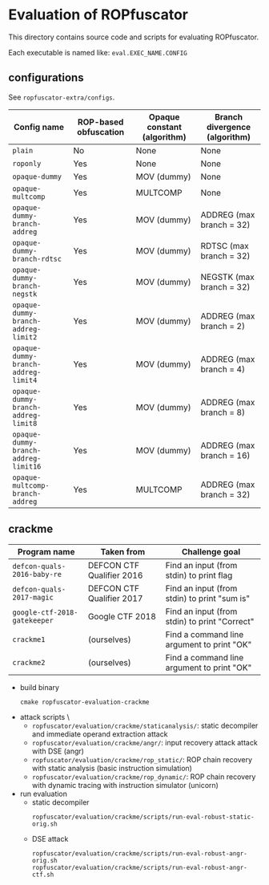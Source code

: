 
# Evaluation of ROPfuscator

This directory contains source code and scripts for evaluating ROPfuscator.

Each executable is named like: `eval.EXEC_NAME.CONFIG`

## configurations

See `ropfuscator-extra/configs`.

|Config name                         |ROP-based obfuscation|Opaque constant (algorithm)|Branch divergence (algorithm)|
|------------------------------------|---------------------|---------------------------|-----------------------------|
|`plain`                             |No                   |None                       |None                         |
|`roponly`                           |Yes                  |None                       |None                         |
|`opaque-dummy`                      |Yes                  |MOV (dummy)                |None                         |
|`opaque-multcomp`                   |Yes                  |MULTCOMP                   |None                         |
|`opaque-dummy-branch-addreg`        |Yes                  |MOV (dummy)                |ADDREG (max branch = 32)     |
|`opaque-dummy-branch-rdtsc`         |Yes                  |MOV (dummy)                |RDTSC  (max branch = 32)     |
|`opaque-dummy-branch-negstk`        |Yes                  |MOV (dummy)                |NEGSTK (max branch = 32)     |
|`opaque-dummy-branch-addreg-limit2` |Yes                  |MOV (dummy)                |ADDREG (max branch =  2)     |
|`opaque-dummy-branch-addreg-limit4` |Yes                  |MOV (dummy)                |ADDREG (max branch =  4)     |
|`opaque-dummy-branch-addreg-limit8` |Yes                  |MOV (dummy)                |ADDREG (max branch =  8)     |
|`opaque-dummy-branch-addreg-limit16`|Yes                  |MOV (dummy)                |ADDREG (max branch = 16)     |
|`opaque-multcomp-branch-addreg`     |Yes                  |MULTCOMP                   |ADDREG (max branch = 32)     |


## crackme

|Program name                 |Taken from                |Challenge goal                                |
|-----------------------------|--------------------------|----------------------------------------------|
|`defcon-quals-2016-baby-re`  |DEFCON CTF Qualifier 2016 |Find an input (from stdin) to print flag      |
|`defcon-quals-2017-magic`    |DEFCON CTF Qualifier 2017 |Find an input (from stdin) to print "sum is"  |
|`google-ctf-2018-gatekeeper` |Google CTF 2018           |Find an input (from stdin) to print "Correct" |
|`crackme1`                   |(ourselves)               |Find a command line argument to print "OK"    |
|`crackme2`                   |(ourselves)               |Find a command line argument to print "OK"    |

- build binary
  ```
  cmake ropfuscator-evaluation-crackme
  ```
- attack scripts \
    - `ropfuscator/evaluation/crackme/staticanalysis/`:
      static decompiler and immediate operand extraction attack
    - `ropfuscator/evaluation/crackme/angr/`:
      input recovery attack attack with DSE (angr)
    - `ropfuscator/evaluation/crackme/rop_static/`:
      ROP chain recovery with static analysis (basic instruction simulation)
    - `ropfuscator/evaluation/crackme/rop_dynamic/`:
      ROP chain recovery with dynamic tracing with instruction simulator (unicorn)
- run evaluation
    - static decompiler
      ```
      ropfuscator/evaluation/crackme/scripts/run-eval-robust-static-orig.sh
      ```
    - DSE attack
      ```
      ropfuscator/evaluation/crackme/scripts/run-eval-robust-angr-orig.sh
      ropfuscator/evaluation/crackme/scripts/run-eval-robust-angr-ctf.sh
      ```

